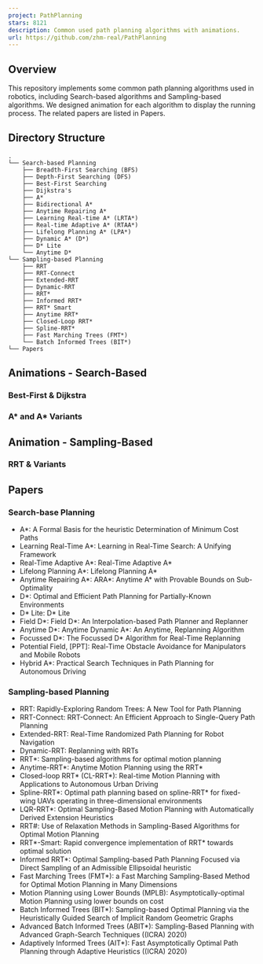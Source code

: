 ```yaml
---
project: PathPlanning
stars: 8121
description: Common used path planning algorithms with animations.
url: https://github.com/zhm-real/PathPlanning
---
```


Overview
--------

This repository implements some common path planning algorithms used in robotics, including Search-based algorithms and Sampling-based algorithms. We designed animation for each algorithm to display the running process. The related papers are listed in Papers.

Directory Structure
-------------------

```
.
└── Search-based Planning
    ├── Breadth-First Searching (BFS)
    ├── Depth-First Searching (DFS)
    ├── Best-First Searching
    ├── Dijkstra's
    ├── A*
    ├── Bidirectional A*
    ├── Anytime Repairing A*
    ├── Learning Real-time A* (LRTA*)
    ├── Real-time Adaptive A* (RTAA*)
    ├── Lifelong Planning A* (LPA*)
    ├── Dynamic A* (D*)
    ├── D* Lite
    └── Anytime D*
└── Sampling-based Planning
    ├── RRT
    ├── RRT-Connect
    ├── Extended-RRT
    ├── Dynamic-RRT
    ├── RRT*
    ├── Informed RRT*
    ├── RRT* Smart
    ├── Anytime RRT*
    ├── Closed-Loop RRT*
    ├── Spline-RRT*
    ├── Fast Marching Trees (FMT*)
    └── Batch Informed Trees (BIT*)
└── Papers
```

Animations - Search-Based
-------------------------

### Best-First & Dijkstra

### A\* and A\* Variants

Animation - Sampling-Based
--------------------------

### RRT & Variants

Papers
------

### Search-base Planning

-   A\*: A Formal Basis for the heuristic Determination of Minimum Cost Paths
-   Learning Real-Time A\*: Learning in Real-Time Search: A Unifying Framework
-   Real-Time Adaptive A\*: Real-Time Adaptive A\*
-   Lifelong Planning A\*: Lifelong Planning A\*
-   Anytime Repairing A\*: ARA\*: Anytime A\* with Provable Bounds on Sub-Optimality
-   D\*: Optimal and Efficient Path Planning for Partially-Known Environments
-   D\* Lite: D\* Lite
-   Field D\*: Field D\*: An Interpolation-based Path Planner and Replanner
-   Anytime D\*: Anytime Dynamic A\*: An Anytime, Replanning Algorithm
-   Focussed D\*: The Focussed D\* Algorithm for Real-Time Replanning
-   Potential Field, \[PPT\]: Real-Time Obstacle Avoidance for Manipulators and Mobile Robots
-   Hybrid A\*: Practical Search Techniques in Path Planning for Autonomous Driving

### Sampling-based Planning

-   RRT: Rapidly-Exploring Random Trees: A New Tool for Path Planning
-   RRT-Connect: RRT-Connect: An Efficient Approach to Single-Query Path Planning
-   Extended-RRT: Real-Time Randomized Path Planning for Robot Navigation
-   Dynamic-RRT: Replanning with RRTs
-   RRT\*: Sampling-based algorithms for optimal motion planning
-   Anytime-RRT\*: Anytime Motion Planning using the RRT\*
-   Closed-loop RRT\* (CL-RRT\*): Real-time Motion Planning with Applications to Autonomous Urban Driving
-   Spline-RRT\*: Optimal path planning based on spline-RRT\* for fixed-wing UAVs operating in three-dimensional environments
-   LQR-RRT\*: Optimal Sampling-Based Motion Planning with Automatically Derived Extension Heuristics
-   RRT#: Use of Relaxation Methods in Sampling-Based Algorithms for Optimal Motion Planning
-   RRT\*-Smart: Rapid convergence implementation of RRT\* towards optimal solution
-   Informed RRT\*: Optimal Sampling-based Path Planning Focused via Direct Sampling of an Admissible Ellipsoidal heuristic
-   Fast Marching Trees (FMT\*): a Fast Marching Sampling-Based Method for Optimal Motion Planning in Many Dimensions
-   Motion Planning using Lower Bounds (MPLB): Asymptotically-optimal Motion Planning using lower bounds on cost
-   Batch Informed Trees (BIT\*): Sampling-based Optimal Planning via the Heuristically Guided Search of Implicit Random Geometric Graphs
-   Advanced Batch Informed Trees (ABIT\*): Sampling-Based Planning with Advanced Graph-Search Techniques ((ICRA) 2020)
-   Adaptively Informed Trees (AIT\*): Fast Asymptotically Optimal Path Planning through Adaptive Heuristics ((ICRA) 2020)
